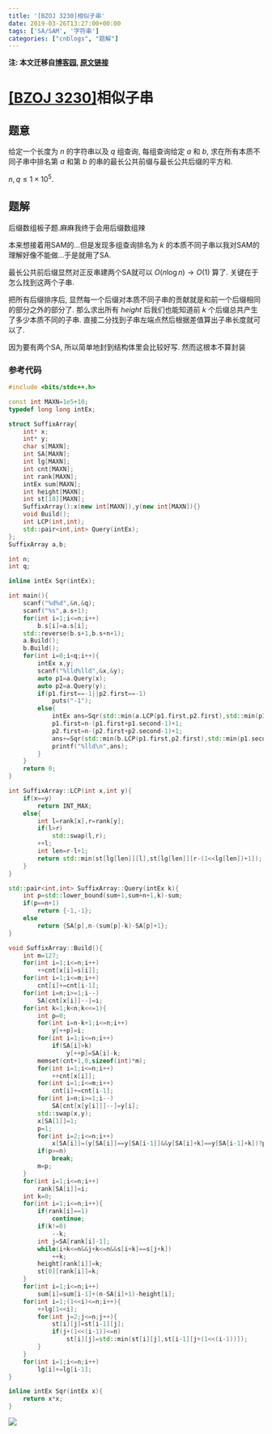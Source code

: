```yaml
---
title: '[BZOJ 3230]相似子串'
date: 2019-03-26T13:27:00+00:00
tags: ['SA/SAM', '字符串']
categories: ["cnblogs", "题解"]
---
```

**注: 本文迁移自[博客园](https://rvalue.cnblogs.com), [原文链接](http://www.cnblogs.com/rvalue/archive/2019/03/26/10603884.html)**

# [[BZOJ 3230]](https://www.lydsy.com/JudgeOnline/problem.php?id=3230)相似子串

## 题意

给定一个长度为 $n$ 的字符串以及 $q$ 组查询, 每组查询给定 $a$ 和 $b$, 求在所有本质不同子串中排名第 $a$ 和第 $b$ 的串的最长公共前缀与最长公共后缀的平方和.

$n,q\le 1\times 10^5$.

## 题解

后缀数组板子题.<span class="covered">麻麻我终于会用后缀数组辣</span>

本来想接着用SAM的...但是发现多组查询排名为 $k$ 的本质不同子串以我对SAM的理解好像不能做...于是就用了SA.

最长公共前后缀显然对正反串建两个SA就可以 $O(n\log n)\rightarrow O(1)$ 算了. 关键在于怎么找到这两个子串.

把所有后缀排序后, 显然每一个后缀对本质不同子串的贡献就是和前一个后缀相同的部分之外的部分了. 那么求出所有 $height$ 后我们也能知道前 $k$ 个后缀总共产生了多少本质不同的子串. 直接二分找到子串左端点然后根据差值算出子串长度就可以了.

因为要有两个SA, 所以简单地封到结构体里会比较好写. <span class="covered">然而这根本不算封装</span>

### 参考代码

```cpp
#include <bits/stdc++.h>

const int MAXN=1e5+10;
typedef long long intEx;

struct SuffixArray{
	int* x;
	int* y;
	char s[MAXN];
	int SA[MAXN];
	int lg[MAXN];
	int cnt[MAXN];
	int rank[MAXN];
	intEx sum[MAXN];
	int height[MAXN];
	int st[18][MAXN];
	SuffixArray():x(new int[MAXN]),y(new int[MAXN]){}
	void Build();
	int LCP(int,int);
	std::pair<int,int> Query(intEx);
};
SuffixArray a,b;

int n;
int q;

inline intEx Sqr(intEx);

int main(){
	scanf("%d%d",&n,&q);
	scanf("%s",a.s+1);
	for(int i=1;i<=n;i++)
		b.s[i]=a.s[i];
	std::reverse(b.s+1,b.s+n+1);
	a.Build();
	b.Build();
	for(int i=0;i<q;i++){
		intEx x,y;
		scanf("%lld%lld",&x,&y);
		auto p1=a.Query(x);
		auto p2=a.Query(y);
		if(p1.first==-1||p2.first==-1)
			puts("-1");
		else{
			intEx ans=Sqr(std::min(a.LCP(p1.first,p2.first),std::min(p1.second,p2.second)));
			p1.first=n-(p1.first+p1.second-1)+1;
			p2.first=n-(p2.first+p2.second-1)+1;
			ans+=Sqr(std::min(b.LCP(p1.first,p2.first),std::min(p1.second,p2.second)));
			printf("%lld\n",ans);
		}
	}
	return 0;
}

int SuffixArray::LCP(int x,int y){
	if(x==y)
		return INT_MAX;
	else{
		int l=rank[x],r=rank[y];
		if(l>r)
			std::swap(l,r);
		++l;
		int len=r-l+1;
		return std::min(st[lg[len]][l],st[lg[len]][r-(1<<lg[len])+1]);
	}
}

std::pair<int,int> SuffixArray::Query(intEx k){
	int p=std::lower_bound(sum+1,sum+n+1,k)-sum;
	if(p==n+1)
		return {-1,-1};
	else
		return {SA[p],n-(sum[p]-k)-SA[p]+1};
}

void SuffixArray::Build(){
	int m=127;
	for(int i=1;i<=n;i++)
		++cnt[x[i]=s[i]];
	for(int i=1;i<=m;i++)
		cnt[i]+=cnt[i-1];
	for(int i=n;i>=1;i--)
		SA[cnt[x[i]]--]=i;
	for(int k=1;k<n;k<<=1){
		int p=0;
		for(int i=n-k+1;i<=n;i++)
			y[++p]=i;
		for(int i=1;i<=n;i++)
			if(SA[i]>k)
				y[++p]=SA[i]-k;
		memset(cnt+1,0,sizeof(int)*m);
		for(int i=1;i<=n;i++)
			++cnt[x[i]];
		for(int i=1;i<=m;i++)
			cnt[i]+=cnt[i-1];
		for(int i=n;i>=1;i--)
			SA[cnt[x[y[i]]]--]=y[i];
		std::swap(x,y);
		x[SA[1]]=1;
		p=1;
		for(int i=2;i<=n;i++)
			x[SA[i]]=(y[SA[i]]==y[SA[i-1]]&&y[SA[i]+k]==y[SA[i-1]+k])?p:++p;
		if(p>=n)
			break;
		m=p;
	}
	for(int i=1;i<=n;i++)
		rank[SA[i]]=i;
	int k=0;
	for(int i=1;i<=n;i++){
		if(rank[i]==1)
			continue;
		if(k!=0)
			--k;
		int j=SA[rank[i]-1];
		while(i+k<=n&&j+k<=n&&s[i+k]==s[j+k])
			++k;
		height[rank[i]]=k;
		st[0][rank[i]]=k;
	}
	for(int i=1;i<=n;i++)
		sum[i]=sum[i-1]+(n-SA[i]+1)-height[i];
	for(int i=1;(1<<i)<=n;i++){
		++lg[1<<i];
		for(int j=2;j<=n;j++){
			st[i][j]=st[i-1][j];
			if(j+(1<<(i-1))<=n)
				st[i][j]=std::min(st[i][j],st[i-1][j+(1<<(i-1))]);
		}
	}
	for(int i=1;i<=n;i++)
		lg[i]+=lg[i-1];
}

inline intEx Sqr(intEx x){
	return x*x;
}

```

![](https://pic.rvalue.moe/2021/08/02/dc0566fc34632.png)
